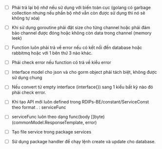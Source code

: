 - [ ] Phải trả lại bộ nhớ nếu sử dụng với biến toàn cục (golang có garbage collection nhưng nếu phần bộ nhớ vẫn còn được sử dụng thì nó sẽ không tự xóa)

- [ ] Khi sử dụng goroutine phải đặt size cho từng channel hoặc phải đảm bảo channel được đóng hoặc không còn data trong channel (memory leek)

- [ ] Function luôn phải trả về error nếu có kết nối đến database hoặc rabbitmq hoặc với 1 bên thứ 3 nào khác.

- [ ] Phải check error nếu function có trả về kiểu error

- [ ] Interface model cho json và cho gorm object phải tách biệt, không được sử dụng chung

- [ ] Nếu convert từ empty interface (interface{}) sang 1 kiểu bất kỳ nào đó phải check error.

- [ ] Khi tạo API mới luôn defined trong RDIPs-BE/constant/ServiceConst theo format . : serviceFunc

- [ ] serviceFunc luôn theo dạng func(body []byte) (commonModel.ResponseTemplate, error)

- [ ] Tạo file service trong package services

- [ ] Sử dụng package handler để chạy lệnh create và update cho database.
